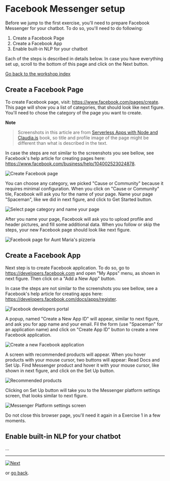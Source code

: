 # Facebook Messenger setup

Before we jump to the first exercise, you'll need to prepare Facebook Messenger for your chatbot. To do so, you'll need to do following:

1. Create a Facebook Page
2. Create a Facebook App
3. Enable built-in NLP for your chatbot

Each of the steps is described in details below. In case you have everything set up, scroll to the bottom of this page and click on the Next button.

[Go back to the workshop index](../README.md)

## Create a Facebook Page

To create Facebook page, visit: https://www.facebook.com/pages/create. This page will show you a list of categories, that should look like next figure. You'll need to chose the category of the page you want to create.

**Note**

> Screenshots in this article are from [Serverless Apps with Node and Claudia.js](...) book, so title and profile image of the page might be different than what is described in the text.

In case the steps are not similar to the screenshots you see bellow, see Facebook's help article for creating pages here: https://www.facebook.com/business/help/104002523024878.

![Create Facebook page](../assets/figure-b.1.png)

You can choose any category, we picked "Cause or Community" because it requires minimal configuration. When you click on "Cause or Community" tile, Facebook will ask you for the name of your page. Name your page "Spaceman", like we did in next figure, and click to Get Started button.

![Select page category and name your page](../assets/figure-b.2.png)

After you name your page, Facebook will ask you to upload profile and header pictures, and fill some additional data. When you follow or skip the steps, your new Facebook page should look like next figure.

![Facebook page for Aunt Maria's pizzeria](../assets/figure-b.3.png)

## Create a Facebook App

Next step is to create Facebook application. To do so, go to https://developers.facebook.com and open "My Apps" menu, as shown in next figure. Then click on a "Add a New App" button.

In case the steps are not similar to the screenshots you see bellow, see a Facebook's help article for creating apps here: https://developers.facebook.com/docs/apps/register.

![Facebook developers portal](../assets/figure-b.4.png)

A popup, named "Create a New App ID" will appear, similar to next figure, and ask you for app name and your email. Fil the form (use "Spaceman" for an application name) and click on "Create App ID" button to create a new Facebook application.

![Create a new Facebook application](../assets/figure-b.5.png)

A screen with recommended products will appear. When you hover products with your mouse cursor, two buttons will appear: Read Docs and Set Up. Find Messenger product and hover it with your mouse cursor, like shown in next figure, and click on the Set Up button.

![Recommended products](../assets/figure-b.6.png)

Clicking on Set Up button will take you to the Messenger platform settings screen, that looks similar to next figure.

![Messenger Platform settings screen](../assets/figure-b.7.png)

Do not close this browser page, you'll need it again in a Exercise 1 in a few moments.

## Enable built-in NLP for your chatbot

...

---

[![Next](../assets/next.png)](./Dialogflow-setup.md)

or [go back](./AWS-setup.md).